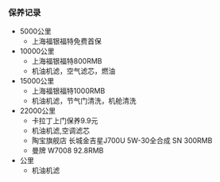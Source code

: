 ### 保养记录
- 5000公里
	- 上海福银福特免费首保
- 10000公里
	- 上海福银福特800RMB
	- 机油机滤，空气滤芯，燃油
- 15000公里
	- 上海福银福特1000RMB
	- 机油机滤，节气门清洗，机舱清洗 
- 22000公里
	- 卡拉丁上门保养9.9元
	- 机油机滤,空调滤芯
	- 陶宝旗舰店 长城金吉星J700U 5W-30全合成 SN 300RMB
	- 曼牌 W7008 92.8RMB
- 公里
	- 机油机滤